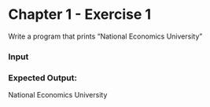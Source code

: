 # Chapter 1 - Exercise 1 
Write a program that prints “National Economics University”

### Input

### Expected Output: 
National Economics University
